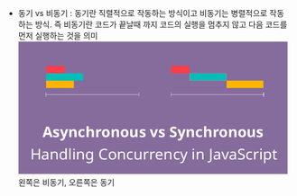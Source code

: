 - 동기 vs 비동기
  : 동기란 직렬적으로 작동하는 방식이고 비동기는 병렬적으로 작동하는 방식. 즉 비동기란 코드가 끝날때 까지 코드의 실행을 멈추지 않고 다음 코드를 먼저 실행하는 것을 의미
  ![alt text](image-29.png)
  왼쪽은 비동기, 오른쪽은 동기